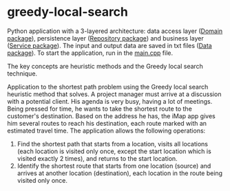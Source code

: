 # greedy-local-search
Python application with a 3-layered architecture: data access layer ([Domain package](https://github.com/Iri25/ai-greedy-Iri25/tree/master/Domain)), persistence layer ([Repository package](https://github.com/Iri25/ai-greedy-Iri25/tree/master/Repository)) and business layer ([Service package](https://github.com/Iri25/ai-greedy-Iri25/tree/master/Service)). The input and output data are saved in txt files ([Data package](https://github.com/Iri25/ai-greedy-Iri25/tree/master/Data)). To start the application, run in the [main.cpp](https://github.com/Iri25/ai-greedy-Iri25/blob/master/main.py) file.

The key concepts are heuristic methods and the Greedy local search technique.

Application to the shortest path problem using the Greedy local search heuristic method that solves. A project manager must arrive at a discussion with a potential client. His agenda is very busy, having a lot of meetings. Being pressed for time, he wants to take the shortest route to the customer's destination. Based on the address he has, the iMap app gives him several routes to reach his destination, each route marked with an estimated travel time. The application allows the following operations:
1. Find the shortest path that starts from a location, visits all locations (each location is visited only once, except the start location which is visited exactly 2 times), and returns to the start location.
2. Identify the shortest route that starts from one location (source) and arrives at another location (destination), each location in the route being visited only once.
